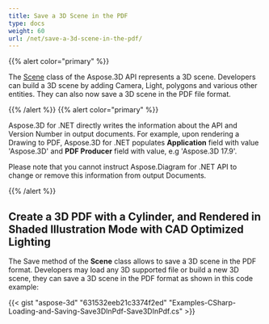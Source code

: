 ```yaml
---
title: Save a 3D Scene in the PDF
type: docs
weight: 60
url: /net/save-a-3d-scene-in-the-pdf/
---
```


{{% alert color="primary" %}} 

The [Scene](https://apireference.aspose.com/3d/net/aspose.threed/scene) class of the Aspose.3D API represents a 3D scene. Developers can build a 3D scene by adding Camera, Light, polygons and various other entities. They can also now save a 3D scene in the PDF file format.

{{% /alert %}} {{% alert color="primary" %}} 

Aspose.3D for .NET directly writes the information about the API and Version Number in output documents. For example, upon rendering a Drawing to PDF, Aspose.3D for .NET populates **Application** field with value 'Aspose.3D' and **PDF Producer** field with value, e.g 'Aspose.3D 17.9'.

Please note that you cannot instruct Aspose.Diagram for .NET API to change or remove this information from output Documents.

{{% /alert %}} 
## **Create a 3D PDF with a Cylinder, and Rendered in Shaded Illustration Mode with CAD Optimized Lighting**
The Save method of the **Scene** class allows to save a 3D scene in the PDF format. Developers may load any 3D supported file or build a new 3D scene, they can save a 3D scene in the PDF format as shown in this code example:

{{< gist "aspose-3d" "631532eeb21c3374f2ed" "Examples-CSharp-Loading-and-Saving-Save3DInPdf-Save3DInPdf.cs" >}}
